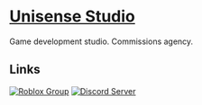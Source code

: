 # [Unisense Studio](https://unisensestudio.github.io)

Game development studio. Commissions agency.

## Links

[![Roblox Group](https://img.shields.io/badge/roblox%20group-%23000000.svg?style=for-the-badge)](https://www.roblox.com/groups/8121779/Unisense)
[![Discord Server](https://img.shields.io/badge/discord%20server-%237289DA.svg?logo=discord&style=for-the-badge&logoColor=white)](https://discord.gg/Bz8C4Aa)
